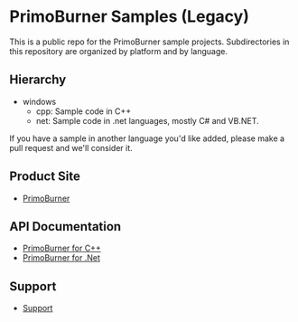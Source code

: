 # PrimoBurner Samples (Legacy)

This is a public repo for the PrimoBurner sample projects. Subdirectories in this repository are organized by platform and by language.

## Hierarchy

* windows
	* cpp: Sample code in C++ 
	* net: Sample code in .net languages, mostly C# and VB.NET.

If you have a sample in another language you'd like added, please make a pull request and we'll consider it.

## Product Site

* [PrimoBurner](http://primoburner.com/)

## API Documentation

* [PrimoBurner for C++](http://doc.primoburner.com/cpp/latest/)
* [PrimoBurner for .Net](http://doc.primoburner.com/net/latest/)
## Support

* [Support](https://github.com/primoburner/primoburner-support/issues)

